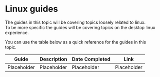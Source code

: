 # Linux guides

The guides in this topic will be covering topics loosely related to linux.  
To be more specific the guides will be covering topics on the desktop linux experience.  

You can use the table below as a quick reference for the guides in this topic.  

| Guide              | Description                                          | Date Completed | Link                                   |
|--------------------|------------------------------------------------------|----------------|----------------------------------------|
| Placeholder | Placeholder | Placeholder | Placeholder |